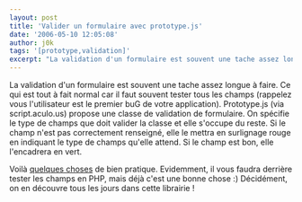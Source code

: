 ```yaml
---
layout: post
title: 'Valider un formulaire avec prototype.js'
date: '2006-05-10 12:05:08'
author: j0k
tags: '[prototype,validation]'
excerpt: "La validation d'un formulaire est souvent une tache assez longue à faire. Ce qui est tout à fait normal car il faut souvent tester tous les champs (rappelez vous l'utilisateur est le premier buG de votre application).     \nPrototype.js (via script.aculo.us) propose une classe de validation de formulaire. On spécifie le type de champs que doit valider la classe et      …"
---
```


La validation d'un formulaire est souvent une tache assez longue à faire. Ce qui est tout à fait normal car il faut souvent tester tous les champs (rappelez vous l'utilisateur est le premier buG de votre application).
Prototype.js (via script.aculo.us) propose une classe de validation de formulaire. On spécifie le type de champs que doit valider la classe et elle s'occupe du reste. Si le champ n'est pas correctement renseigné, elle le mettra en surlignage rouge en indiquant le type de champs qu'elle attend.   Si le champ est bon, elle l'encadrera en vert.

Voilà [quelques choses](http://tetlaw.id.au/view/blog/really-easy-field-validation-with-prototype/) de bien pratique. Evidemment, il vous faudra derrière tester les champs en PHP, mais déjà c'est une bonne chose :)   Décidément, on en découvre tous les jours dans cette librairie !
